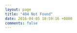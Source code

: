 ```yaml
---
layout: page
title: "404 Not Found"
date: 2016-04-05 18:59:16 +0800
comments: false
---
```


<script type="text/javascript" src="http://www.qq.com/404/search_children.js" charset="utf-8"></script>

